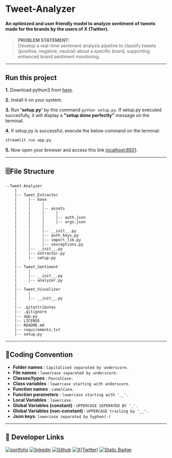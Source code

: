 # Tweet-Analyzer
#### An optimized and user friendly model to analyze sentiment of tweets made for the brands by the users of X (Twitter).

> **PROBLEM STATEMENT:**\
  Develop a real-time sentiment analysis pipeline to classify tweets (positive, negative, neutral) about a specific brand, supporting enhanced brand sentiment monitoring.

---
## Run this project
**1.** Download python3 from [here](https://www.python.org/downloads).
    
**2.** Install it on your system.
    
**3.** Run **'setup.py'** by this command ```python setup.py```. If setup.py executed succesfully, it will display a **"setup done perfectly"** message on the terminal.

**4.** If setup.py is successful, execute the below command on the terminal:
```bash
streamlit run app.py
```
**5.** Now open your browser and access this link <a href="localhost:8501">localhost:8501</a>.

---
## 🗄**File Structure**
```
--Tweet-Analyzer
    |
    |-- Tweet_Extractor
    |     |-- base
    |     |     |
    |     |     |-- assets
    |     |     |     |
    |     |     |     |-- auth.json
    |     |     |     |-- args.json
    |     |     |
    |     |     |-- __init__.py
    |     |     |-- auth_keys.py
    |     |     |-- import_lib.py
    |     |     |-- xexceptions.py
    |     |-- __init__.py
    |     |-- extractor.py
    |     |-- setup.py
    |
    |-- Tweet_Sentiment
    |     |
    |     |-- __init__.py
    |     |-- analyzer.py
    |
    |-- Tweet_Visualizer
    |     |
    |     |-- __init__.py
    | 
    |-- .gitattributes
    |-- .gitignore
    |-- app.py
    |-- LICENSE
    |-- README.md
    |-- requirements.txt
    |-- setup.py
```

---
## 📝**Coding Convention**
- **Folder names** : ```Capitalised separated by underscore.```
- **File names** : ```lowercase separated by underscore.```
- **Classes/types** : ```PascalCase.```
- **Class variables** : ```lowercase starting with underscore.```
- **Function names** : ```camelCase.```
- **Function parameters** : ```lowercase starting with '__'.```
- **Local Variables** : ```lowercase.```
- **Global Variables (constant)** : ```UPPERCASE SEPERATED BY '_'.```
- **Global Variables (non-constant)** : ```UPPERCASE trailing by '__'.```
- **Json keys**: ```lowercase separated by hyphen(-)```
---

## 🔗 Developer Links
[![portfolio](https://img.shields.io/badge/my_portfolio-000?style=for-the-badge&logo=ko-fi&logoColor=white)](https://sakshamjoshi.vercel.app/)
[![linkedin](https://img.shields.io/badge/linkedin-0A66C2?style=for-the-badge&logo=linkedin&logoColor=white)](https://www.linkedin.com/in/sakshamjoshi27)
[![Github](https://img.shields.io/badge/Visit_my-Github-purple)](https://github.com/saksham-joshi)
[![X(Twitter)](https://img.shields.io/twitter/follow/sakshamjoshi27
)](https://x.com/sakshamjoshi27)
[![Static Badge](https://img.shields.io/badge/mail_at-social.sakshamjoshi%40gmail.com-aqua)](mailto:social.sakshamjoshi@gmail.com)